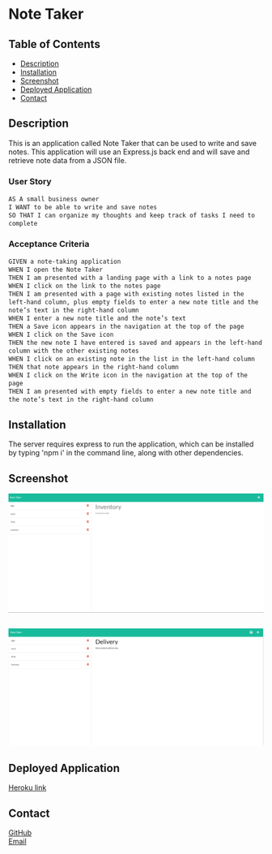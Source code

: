 # Note Taker

## Table of Contents

* [Description](#Discription)
* [Installation](#Installation)
* [Screenshot](#Screenshot)
* [Deployed Application](#DeployedApplication)
* [Contact](#Contact)


## Description

This is an application called Note Taker that can be used to write and save notes. This application will use an Express.js back end and will save and retrieve note data from a JSON file.

### User Story
````
AS A small business owner
I WANT to be able to write and save notes
SO THAT I can organize my thoughts and keep track of tasks I need to complete

````

### Acceptance Criteria

````
GIVEN a note-taking application
WHEN I open the Note Taker
THEN I am presented with a landing page with a link to a notes page
WHEN I click on the link to the notes page
THEN I am presented with a page with existing notes listed in the left-hand column, plus empty fields to enter a new note title and the note’s text in the right-hand column
WHEN I enter a new note title and the note’s text
THEN a Save icon appears in the navigation at the top of the page
WHEN I click on the Save icon
THEN the new note I have entered is saved and appears in the left-hand column with the other existing notes
WHEN I click on an existing note in the list in the left-hand column
THEN that note appears in the right-hand column
WHEN I click on the Write icon in the navigation at the top of the page
THEN I am presented with empty fields to enter a new note title and the note’s text in the right-hand column
````

## Installation

The server requires express to run the application, which can be installed by typing 'npm i' in the command line, along with other dependencies.


## Screenshot

<img src="./images/screenshot1.png"/><pre></pre>
<img src="./images/screenshot2.png"/>


## Deployed Application

[Heroku link](Heroku)


## Contact

[GitHub](https://github.com/Abi-2021)  
[Email](abira0607@gmail.com)